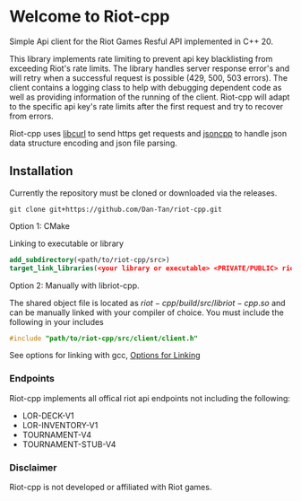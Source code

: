 # Welcome to Riot-cpp

Simple Api client for the Riot Games Resful API implemented in C++ 20. 

This library implements rate limiting to prevent api key blacklisting from exceeding Riot's rate limits. The library handles server response error's and will retry when a successful request is possible (429, 500, 503 errors). The client contains a logging class to help with debugging dependent code as well as providing information of the running of the client. Riot-cpp will adapt to the specific api key's rate limits after the first request and try to recover from errors.

Riot-cpp uses [libcurl](https://curl.se/libcurl/) to send https get requests and [jsoncpp](https://open-source-parsers.github.io/jsoncpp-docs/doxygen/index.html) to handle json data structure encoding and json file parsing.

## Installation

Currently the repository must be cloned or downloaded via the releases.

```git
git clone git+https://github.com/Dan-Tan/riot-cpp.git
```
Option 1: CMake

Linking to executable or library

```cmake
add_subdirectory(<path/to/riot-cpp/src>)
target_link_libraries(<your library or executable> <PRIVATE/PUBLIC> riot-cpp)
```

Option 2: Manually with libriot-cpp.

The shared object file is located as $riot-cpp/build/src/libriot-cpp.so$ and can be manually linked with your compiler of choice. You must include the following in your includes

```cpp
#include "path/to/riot-cpp/src/client/client.h"
```

See options for linking with gcc, [Options for Linking](https://gcc.gnu.org/onlinedocs/gcc/Link-Options.html)

### Endpoints
Riot-cpp implements all offical riot api endpoints not including the following:

* LOR-DECK-V1
* LOR-INVENTORY-V1
* TOURNAMENT-V4
* TOURNAMENT-STUB-V4

### Disclaimer

Riot-cpp is not developed or affiliated with Riot games. 

